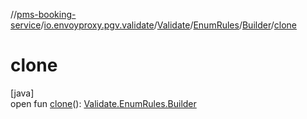 //[pms-booking-service](../../../../../index.md)/[io.envoyproxy.pgv.validate](../../../index.md)/[Validate](../../index.md)/[EnumRules](../index.md)/[Builder](index.md)/[clone](clone.md)

# clone

[java]\
open fun [clone](clone.md)(): [Validate.EnumRules.Builder](index.md)